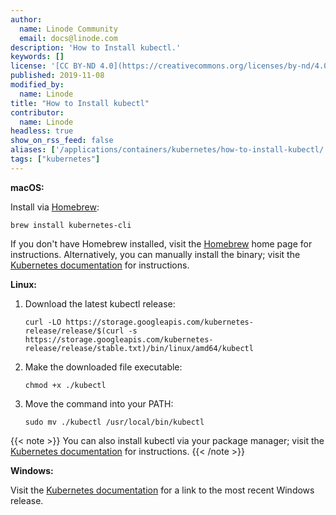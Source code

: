 ```yaml
---
author:
  name: Linode Community
  email: docs@linode.com
description: 'How to Install kubectl.'
keywords: []
license: '[CC BY-ND 4.0](https://creativecommons.org/licenses/by-nd/4.0)'
published: 2019-11-08
modified_by:
  name: Linode
title: "How to Install kubectl"
contributor:
  name: Linode
headless: true
show_on_rss_feed: false
aliases: ['/applications/containers/kubernetes/how-to-install-kubectl/','/kubernetes/how-to-install-kubectl/']
tags: ["kubernetes"]
---
```


**macOS:**

Install via [Homebrew](https://brew.sh):

    brew install kubernetes-cli

If you don't have Homebrew installed, visit the [Homebrew](https://brew.sh) home page for instructions. Alternatively, you can manually install the binary; visit the [Kubernetes documentation](https://kubernetes.io/docs/tasks/tools/install-kubectl/#install-kubectl-on-macos) for instructions.


**Linux:**

1.  Download the latest kubectl release:

        curl -LO https://storage.googleapis.com/kubernetes-release/release/$(curl -s https://storage.googleapis.com/kubernetes-release/release/stable.txt)/bin/linux/amd64/kubectl

1.  Make the downloaded file executable:

        chmod +x ./kubectl

1.  Move the command into your PATH:

        sudo mv ./kubectl /usr/local/bin/kubectl

{{< note >}}
You can also install kubectl via your package manager; visit the [Kubernetes documentation](https://kubernetes.io/docs/tasks/tools/install-kubectl/#install-kubectl-on-linux) for instructions.
{{< /note >}}

**Windows:**

Visit the [Kubernetes documentation](https://kubernetes.io/docs/tasks/tools/install-kubectl/#install-kubectl-on-windows) for a link to the most recent Windows release.
